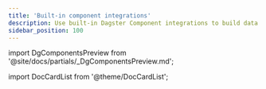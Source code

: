 ```yaml
---
title: 'Built-in component integrations'
description: Use built-in Dagster Component integrations to build data pipelines that make use of third-party tools and services.
sidebar_position: 100
---
```


import DgComponentsPreview from '@site/docs/partials/\_DgComponentsPreview.md';

<DgComponentsPreview />

import DocCardList from '@theme/DocCardList';

<DocCardList />
